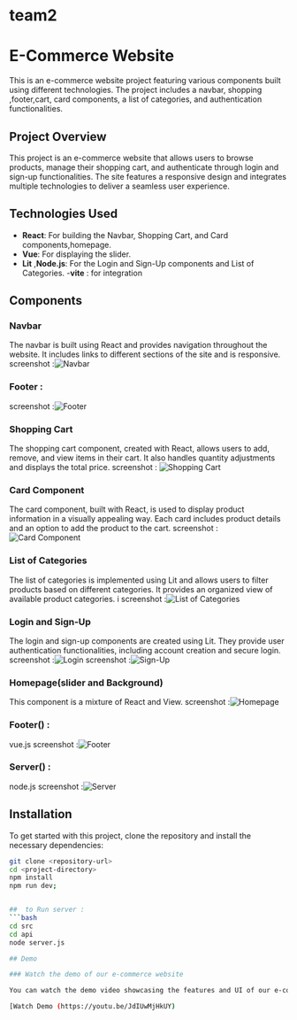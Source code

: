 # team2
# E-Commerce Website

This is an e-commerce website project featuring various components built using different technologies. The project includes a navbar, shopping ,footer,cart, card components, a list of categories, and authentication functionalities.

## Project Overview

This project is an e-commerce website that allows users to browse products, manage their shopping cart, and authenticate through login and sign-up functionalities. The site features a responsive design and integrates multiple technologies to deliver a seamless user experience.

## Technologies Used

- **React**: For building the Navbar, Shopping Cart, and Card components,homepage.
- **Vue**: For displaying the slider.
- **Lit** ,**Node.js**: For the Login and Sign-Up components and List of Categories.
-**vite** : for integration

## Components

### Navbar 

The navbar is built using React and provides navigation throughout the website. It includes links to different sections of the site and is responsive.
screenshot :![Navbar](images/navbar-screenshot.png)

### Footer : 
screenshot :![Footer](images/footer-screenshot.png)



### Shopping Cart 


The shopping cart component, created with React, allows users to add, remove, and view items in their cart. It also handles quantity adjustments and displays the total price.
screenshot : ![Shopping Cart](images/shopping-cart-screenshot.png)

### Card Component

The card component, built with React, is used to display product information in a visually appealing way. Each card includes product details and an option to add the product to the cart.
screenshot :![Card Component](images/card-component-screenshot.png)


### List of Categories

The list of categories is implemented using Lit and allows users to filter products based on different categories. It provides an organized view of available product categories.
i
screenshot :![List of Categories](images/list-of-categories-screenshot.png)

### Login and Sign-Up

The login and sign-up components are created using Lit. They provide user authentication functionalities, including account creation and secure login.
screenshot :![Login ](images/login-screenshot.png)
screenshot :![ Sign-Up](images/signup-screenshot.png)

### Homepage(slider and Background) 
This component is a mixture of React and View.
screenshot :![ Homepage](images/Homepage.png)

### Footer() :
vue.js
screenshot :![ Footer](images/footer.png)

### Server() :
node.js
screenshot :![ Server](images/server-screenshot.png)

## Installation

To get started with this project, clone the repository and install the necessary dependencies:
```bash
git clone <repository-url>
cd <project-directory>
npm install
npm run dev;


##  to Run server : 
```bash
cd src
cd api
node server.js

## Demo

### Watch the demo of our e-commerce website

You can watch the demo video showcasing the features and UI of our e-commerce website by clicking the link below:

[Watch Demo (https://youtu.be/JdIUwMjHkUY)